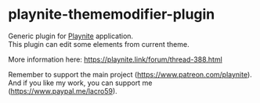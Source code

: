 # playnite-thememodifier-plugin
Generic plugin for [Playnite](https://playnite.link/) application.  
This plugin can edit some elements from current theme.     

More information here: https://playnite.link/forum/thread-388.html

Remember to support the main project (https://www.patreon.com/playnite). 
And if you like my work, you can support me (https://www.paypal.me/lacro59). 
